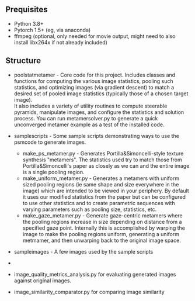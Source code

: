 ## Prequisites

* Python 3.8+
* Pytorch 1.5+  (eg, via anaconda)
* ffmpeg (optional, only needed for movie output, might need to also install libx264x if not already included)

## Structure

* poolstatmetamer - Core code for this project.  Includes classes and functions for computing the various image statistics, pooling such statistics, and optimizing images (via gradient descent) to match a desired set of pooled image statistics (typically those of a chosen target image).  
It also includes a variety of utility routines to compute steerable pyramids, manipulate images, and configure the statistics and solution process. 
You can run metamersolver.py to generate a quick unconverged metamer example as a test of the installed code.
* samplescripts - Some sample scripts demonstrating ways to use the psmcode to generate images.  
  * make_ps_metamer.py - Generates Portilla&Simoncelli-style texture synthesis "metamers".  The statistics used try to match those from Portilla&Simoncelli's paper as closely as we can and the entire image is a single pooling region.
  * make_uniform_metamer.py - Generates a metamers with uniform sized pooling regions (ie same shape and size everywhere in the image) which are intended to be viewed in your periphery.  By default it uses our modified statistics from the paper but can be configured to use other statistics and to create parametric sequences with varying parameters such as pooling size, statistics, etc.
  * make_gaze_metamer.py - Generate gaze-centric metamers where the pooling regions increase in size depending on distance from a specified gaze point.  Internally this is accomplished by warping the image to make the pooling regions uniform, generating a uniform metmamer, and then unwarping back to the original image space.
* sampleimages - A few images used by the sample scripts

* 


* image_quality_metrics_analysis.py  for evaluating generated images against original images.

* image_similarity_comparator.py for comparing image similarity